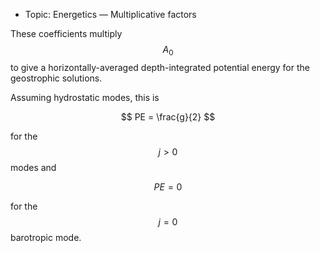  - Topic: Energetics — Multiplicative factors

These coefficients multiply $$A_0$$ to give a horizontally-averaged depth-integrated potential energy for the geostrophic solutions.

Assuming hydrostatic modes, this is

$$
PE = \frac{g}{2}
$$ 

for the $$j>0$$ modes and

$$
PE = 0
$$ 

for the $$j=0$$ barotropic mode.

